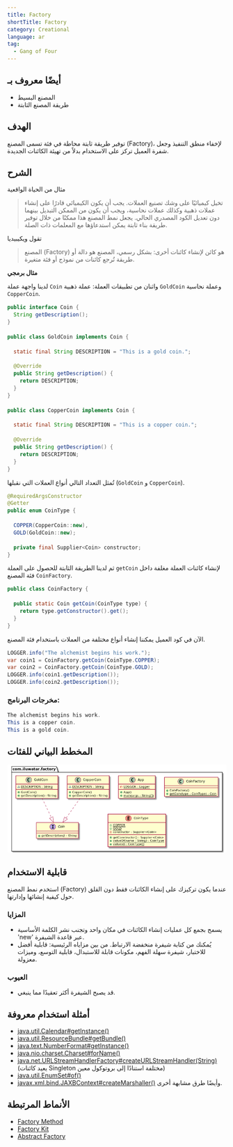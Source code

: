 ```yaml
---
title: Factory
shortTitle: Factory
category: Creational
language: ar
tag:
  - Gang of Four
---
```


## أيضًا معروف بـ

* المصنع البسيط
* طريقة المصنع الثابتة

## الهدف

توفير طريقة ثابتة محاطة في فئة تسمى المصنع (Factory)، لإخفاء منطق التنفيذ وجعل شفرة العميل تركز على الاستخدام بدلاً من تهيئة الكائنات الجديدة.

## الشرح

مثال من الحياة الواقعية

> تخيل كيميائيًا على وشك تصنيع العملات. يجب أن يكون الكيميائي قادرًا على إنشاء عملات ذهبية وكذلك عملات نحاسية، ويجب أن يكون من الممكن التبديل بينهما دون تعديل الكود المصدري الحالي. يجعل نمط المصنع هذا ممكنًا من خلال توفير طريقة بناء ثابتة يمكن استدعاؤها مع المعلمات ذات الصلة.

تقول ويكيبيديا

> المصنع (Factory) هو كائن لإنشاء كائنات أخرى: بشكل رسمي، المصنع هو دالة أو طريقة تُرجع كائنات من نموذج أو فئة متغيرة.

**مثال برمجي**

لدينا واجهة عملة `Coin` واثنان من تطبيقات العملة: عملة ذهبية `GoldCoin` وعملة نحاسية `CopperCoin`.


```java
public interface Coin {
  String getDescription();
}

public class GoldCoin implements Coin {

  static final String DESCRIPTION = "This is a gold coin.";

  @Override
  public String getDescription() {
    return DESCRIPTION;
  }
}

public class CopperCoin implements Coin {
   
  static final String DESCRIPTION = "This is a copper coin.";

  @Override
  public String getDescription() {
    return DESCRIPTION;
  }
}
```

تُمثل التعداد التالي أنواع العملات التي نقبلها (`GoldCoin` و `CopperCoin`).


```java
@RequiredArgsConstructor
@Getter
public enum CoinType {

  COPPER(CopperCoin::new),
  GOLD(GoldCoin::new);

  private final Supplier<Coin> constructor;
}
```

ثم لدينا الطريقة الثابتة للحصول على العملة `getCoin` لإنشاء كائنات العملة مغلفة داخل فئة المصنع `CoinFactory`.


```java
public class CoinFactory {

  public static Coin getCoin(CoinType type) {
    return type.getConstructor().get();
  }
}
```

الآن في كود العميل يمكننا إنشاء أنواع مختلفة من العملات باستخدام فئة المصنع.


```java
LOGGER.info("The alchemist begins his work.");
var coin1 = CoinFactory.getCoin(CoinType.COPPER);
var coin2 = CoinFactory.getCoin(CoinType.GOLD);
LOGGER.info(coin1.getDescription());
LOGGER.info(coin2.getDescription());
```

### مخرجات البرنامج:


```java
The alchemist begins his work.
This is a copper coin.
This is a gold coin.
```

## المخطط البياني للفئات

![alt text](./etc/factory.urm.png "Factory pattern diagrama de clases")

## قابلية الاستخدام

استخدم نمط المصنع (Factory) عندما يكون تركيزك على إنشاء الكائنات فقط دون القلق حول كيفية إنشائها وإدارتها.

### المزايا

* يسمح بجمع كل عمليات إنشاء الكائنات في مكان واحد وتجنب نشر الكلمة الأساسية 'new' عبر قاعدة الشيفرة.
* يُمكنك من كتابة شيفرة منخفضة الارتباط. من بين مزاياه الرئيسية: قابلية أفضل للاختبار، شيفرة سهلة الفهم، مكونات قابلة للاستبدال، قابلية التوسع، وميزات معزولة.

### العيوب

* قد يصبح الشيفرة أكثر تعقيدًا مما ينبغي.

## أمثلة استخدام معروفة

* [java.util.Calendar#getInstance()](https://docs.oracle.com/javase/8/docs/api/java/util/Calendar.html#getInstance--)
* [java.util.ResourceBundle#getBundle()](https://docs.oracle.com/javase/8/docs/api/java/util/ResourceBundle.html#getBundle-java.lang.String-)
* [java.text.NumberFormat#getInstance()](https://docs.oracle.com/javase/8/docs/api/java/text/NumberFormat.html#getInstance--)
* [java.nio.charset.Charset#forName()](https://docs.oracle.com/javase/8/docs/api/java/nio/charset/Charset.html#forName-java.lang.String-)
* [java.net.URLStreamHandlerFactory#createURLStreamHandler(String)](https://docs.oracle.com/javase/8/docs/api/java/net/URLStreamHandlerFactory.html) 
  (يعيد كائنات Singleton مختلفة استنادًا إلى بروتوكول معين)
* [java.util.EnumSet#of()](https://docs.oracle.com/javase/8/docs/api/java/util/EnumSet.html#of(E))
* [javax.xml.bind.JAXBContext#createMarshaller()](https://docs.oracle.com/javase/8/docs/api/javax/xml/bind/JAXBContext.html#createMarshaller--)
  وأيضًا طرق مشابهة أخرى.

## الأنماط المرتبطة

* [Factory Method](https://java-design-patterns.com/patterns/factory-method/)
* [Factory Kit](https://java-design-patterns.com/patterns/factory-kit/)
* [Abstract Factory](https://java-design-patterns.com/patterns/abstract-factory/)
